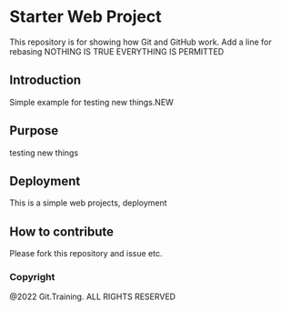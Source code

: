 # Starter Web Project

This repository is for showing how Git and GitHub work. Add a line for rebasing NOTHING IS TRUE EVERYTHING IS PERMITTED

## Introduction

Simple example for testing new things.NEW
## Purpose
testing new things

## Deployment
This is a simple web projects, deployment

## How to contribute
Please fork this repository and issue etc.

### Copyright

@2022 Git.Training. ALL RIGHTS RESERVED